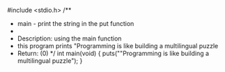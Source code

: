 #include <stdio.h>
/**
* main - print the string in the put function 
* 
* Description: using the main function 
* this program prints "Programming is like building a multilingual puzzle
* Return: (0)
*/
int main(void)
{
     puts("\"Programming is like building a multilingual puzzle");
}
